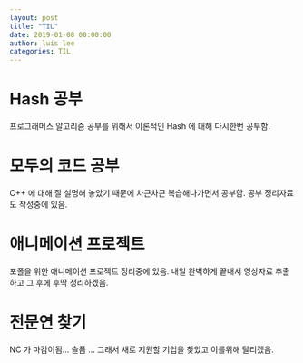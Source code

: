 ```yaml
---
layout: post
title: "TIL"
date: 2019-01-08 00:00:00
author: luis lee
categories: TIL
---
```


# Hash 공부

프로그래머스 알고리즘 공부를 위해서 이론적인 Hash 에 대해 다시한번 공부함.

# 모두의 코드 공부

C++ 에 대해 잘 설명해 놓았기 때문에 차근차근 복습해나가면서 공부함.
공부 정리자료도 작성중에 있음.

# 애니메이션 프로젝트

포폴을 위한 애니메이션 프로젝트 정리중에 있음. 내일 완벽하게 끝내서 영상자료 추출하고 그 후에 후딱 정리하겠음.

# 전문연 찾기

NC 가 마감이됨... 슬픔 ... 
그래서 새로 지원할 기업을 찾았고 이를위해 달리겠음.